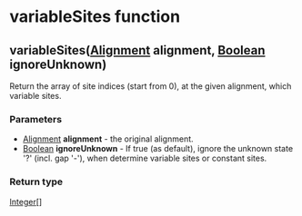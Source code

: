 variableSites function
======================
variableSites([Alignment](../types/Alignment.md) **alignment**, [Boolean](../types/Boolean.md) **ignoreUnknown**)
-----------------------------------------------------------------------------------------------------------------

Return the array of site indices (start from 0), at the given alignment, which variable sites.

### Parameters

- [Alignment](../types/Alignment.md) **alignment** - the original alignment.
- [Boolean](../types/Boolean.md) **ignoreUnknown** - If true (as default), ignore the unknown state '?' (incl. gap '-'), when determine variable sites or constant sites.

### Return type

[Integer[]](../types/Integer[].md)



